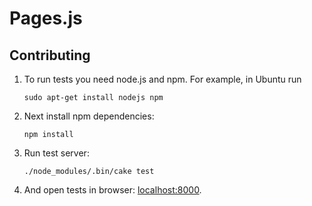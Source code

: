 # Pages.js

## Contributing

1. To run tests you need node.js and npm. For example, in Ubuntu run

   ```
   sudo apt-get install nodejs npm
   ```

2. Next install npm dependencies:

   ```
   npm install
   ```

3. Run test server:

   ```
   ./node_modules/.bin/cake test
   ```

4. And open tests in browser: <localhost:8000>.
